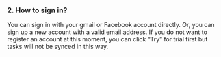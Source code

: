 ### 2. How to sign in?
You can sign in with your gmail or Facebook account directly. Or, you can sign up a new account with a valid email address. If you do not want to register an account at this moment, you can click “Try” for trial first but tasks will not be synced in this way. 

